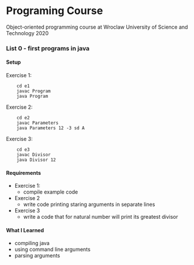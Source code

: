 # Programing Course
Object-oriented programming course at Wroclaw University of Science and Technology
2020

### List 0 - first programs in java

#### Setup
Exercise 1:
```
    cd e1
    javac Program
    java Program
```
Exercise 2:
```
    cd e2
    javac Parameters
    java Parameters 12 -3 sd A
```
Exercise 3:
```
    cd e3
    javac Divisor
    java Divisor 12
```
#### Requirements
* Exercise 1:
    * compile example code
* Exercise 2
    * write code printing staring arguments in separate lines
* Exercise 3
    * write a code that for natural number will print its greatest divisor
    
#### What I Learned
* compiling java
* using command line arguments
* parsing arguments
